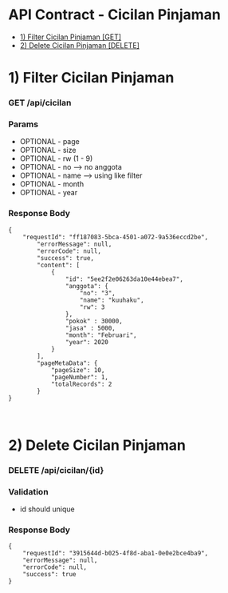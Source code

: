 # API Contract - Cicilan Pinjaman
- [1) Filter Cicilan Pinjaman [GET]](#filter)
- [2) Delete Cicilan Pinjaman [DELETE]](#delete)

# 1) Filter Cicilan Pinjaman <a name="filter"></a>
### GET /api/cicilan

### Params
- OPTIONAL - page
- OPTIONAL - size
- OPTIONAL - rw (1 - 9)
- OPTIONAL - no --> no anggota
- OPTIONAL - name --> using like filter
- OPTIONAL - month
- OPTIONAL - year

### Response Body
	
	{
		"requestId": "ff187083-5bca-4501-a072-9a536eccd2be",
            "errorMessage": null,
            "errorCode": null,
            "success": true,
            "content": [
                {
                    "id": "5ee2f2e06263da10e44ebea7",
                    "anggota": {
                        "no": "3",
                        "name": "kuuhaku",
                        "rw": 3
                    },
                    "pokok" : 30000,
                    "jasa" : 5000,
                    "month": "Februari",
                    "year": 2020
                }
            ],
            "pageMetaData": {
                "pageSize": 10,
                "pageNumber": 1,
                "totalRecords": 2
            }
	}

<br>

# 2) Delete Cicilan Pinjaman<a name="delete"></a>
### DELETE /api/cicilan/{id}

### Validation
- id should unique

### Response Body

	{
		"requestId": "3915644d-b025-4f8d-aba1-0e0e2bce4ba9",
		"errorMessage": null,
		"errorCode": null,
		"success": true
	}

<br>